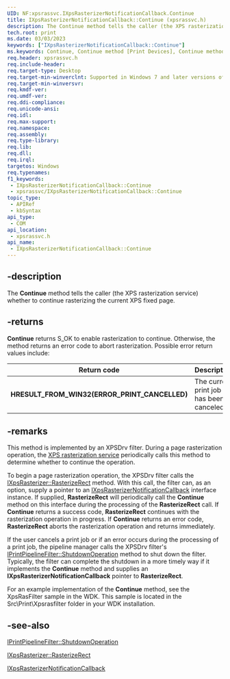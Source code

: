 ```yaml
---
UID: NF:xpsrassvc.IXpsRasterizerNotificationCallback.Continue
title: IXpsRasterizerNotificationCallback::Continue (xpsrassvc.h)
description: The Continue method tells the caller (the XPS rasterization service) whether to continue rasterizing the current XPS fixed page.
tech.root: print
ms.date: 03/03/2023
keywords: ["IXpsRasterizerNotificationCallback::Continue"]
ms.keywords: Continue, Continue method [Print Devices], Continue method [Print Devices],IXpsRasterizerNotificationCallback interface, IXpsRasterizerNotificationCallback interface [Print Devices],Continue method, IXpsRasterizerNotificationCallback.Continue, IXpsRasterizerNotificationCallback::Continue, print.ixpsrasterizernotificationcallback_continue, print_xpsrast_f107f6a3-c35f-4ec1-b50f-062852852af6.xml, xpsrassvc/IXpsRasterizerNotificationCallback::Continue
req.header: xpsrassvc.h
req.include-header: 
req.target-type: Desktop
req.target-min-winverclnt: Supported in Windows 7 and later versions of the Windows operating system.
req.target-min-winversvr: 
req.kmdf-ver: 
req.umdf-ver: 
req.ddi-compliance: 
req.unicode-ansi: 
req.idl: 
req.max-support: 
req.namespace: 
req.assembly: 
req.type-library: 
req.lib: 
req.dll: 
req.irql: 
targetos: Windows
req.typenames: 
f1_keywords:
 - IXpsRasterizerNotificationCallback::Continue
 - xpsrassvc/IXpsRasterizerNotificationCallback::Continue
topic_type:
 - APIRef
 - kbSyntax
api_type:
 - COM
api_location:
 - xpsrassvc.h
api_name:
 - IXpsRasterizerNotificationCallback::Continue
---
```


## -description

The **Continue** method tells the caller (the XPS rasterization service) whether to continue rasterizing the current XPS fixed page.

## -returns

**Continue** returns S_OK to enable rasterization to continue. Otherwise, the method returns an error code to abort rasterization. Possible error return values include:

| Return code | Description |
|---|---|
| **HRESULT_FROM_WIN32(ERROR_PRINT_CANCELLED)** | The current print job has been canceled. |

## -remarks

This method is implemented by an XPSDrv filter. During a page rasterization operation, the [XPS rasterization service](/windows-hardware/drivers/print/using-the-xps-rasterization-service) periodically calls this method to determine whether to continue the operation.

To begin a page rasterization operation, the XPSDrv filter calls the [IXpsRasterizer::RasterizeRect](./nf-xpsrassvc-ixpsrasterizer-rasterizerect.md) method. With this call, the filter can, as an option, supply a pointer to an [IXpsRasterizerNotificationCallback](./nn-xpsrassvc-ixpsrasterizernotificationcallback.md) interface instance. If supplied, **RasterizeRect** will periodically call the **Continue** method on this interface during the processing of the **RasterizeRect** call. If **Continue** returns a success code, **RasterizeRect** continues with the rasterization operation in progress. If **Continue** returns an error code, **RasterizeRect** aborts the rasterization operation and returns immediately.

If the user cancels a print job or if an error occurs during the processing of a print job, the pipeline manager calls the XPSDrv filter's [IPrintPipelineFilter::ShutdownOperation](../filterpipeline/nf-filterpipeline-iprintpipelinefilter-shutdownoperation.md) method to shut down the filter. Typically, the filter can complete the shutdown in a more timely way if it implements the **Continue** method and supplies an **IXpsRasterizerNotificationCallback** pointer to **RasterizeRect**.

For an example implementation of the **Continue** method, see the XpsRasFilter sample in the WDK. This sample is located in the Src\Print\Xpsrasfilter folder in your WDK installation.

## -see-also

[IPrintPipelineFilter::ShutdownOperation](../filterpipeline/nf-filterpipeline-iprintpipelinefilter-shutdownoperation.md)

[IXpsRasterizer::RasterizeRect](./nf-xpsrassvc-ixpsrasterizer-rasterizerect.md)

[IXpsRasterizerNotificationCallback](./nn-xpsrassvc-ixpsrasterizernotificationcallback.md)